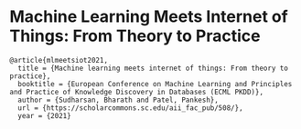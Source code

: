 # Machine Learning Meets Internet of Things: From Theory to Practice

```
@article{mlmeetsiot2021,
  title = {Machine learning meets internet of things: From theory to practice},
  booktitle = {European Conference on Machine Learning and Principles and Practice of Knowledge Discovery in Databases (ECML PKDD)},
  author = {Sudharsan, Bharath and Patel, Pankesh},
  url = {https://scholarcommons.sc.edu/aii_fac_pub/508/},
  year = {2021}
  
```
